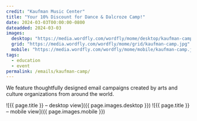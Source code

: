 ```yaml
---
credit: "Kaufman Music Center"
title: "Your 10% Discount for Dance & Dalcroze Camp!"
date: 2024-03-03T00:00:00-0800
dateadded: 2024-03-03
images:
  desktop: "https://media.wordfly.com/wordfly/mome/desktop/kaufman-camp.jpg"
  grid: "https://media.wordfly.com/wordfly/mome/grid/kaufman-camp.jpg"
  mobile: "https://media.wordfly.com/wordfly/mome/mobile/kaufman-camp.jpg"
tags:
  - education
  - event
permalink: /emails/kaufman-camp/
---
```

We feature thoughtfully designed email campaigns created by arts and culture organizations from around the world.

![{{ page.title }} – desktop view]({{ page.images.desktop }})
![{{ page.title }} – mobile view]({{ page.images.mobile }})

